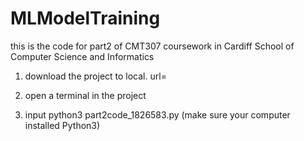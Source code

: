 # MLModelTraining
this is the code for part2 of CMT307 coursework in Cardiff School of Computer Science and Informatics

1. download the project to local. url= 

2. open a terminal in the project

3. input  python3 part2code_1826583.py  (make sure your computer installed Python3)
